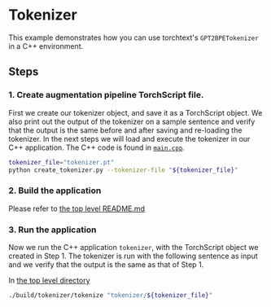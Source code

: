 # Tokenizer

This example demonstrates how you can use torchtext's `GPT2BPETokenizer` in a C++ environment.

## Steps

### 1. Create augmentation pipeline TorchScript file.

First we create our tokenizer object, and save it as a TorchScript object. We also print out the output of the tokenizer
on a sample sentence and verify that the output is the same before and after saving and re-loading the tokenizer. In the
next steps we will load and execute the tokenizer in our C++ application. The C++ code is found in
[`main.cpp`](./main.cpp).

```bash
tokenizer_file="tokenizer.pt"
python create_tokenizer.py --tokenizer-file "${tokenizer_file}"
```

### 2. Build the application

Please refer to [the top level README.md](../README.md)

### 3. Run the application

Now we run the C++ application `tokenizer`, with the TorchScript object we created in Step 1. The tokenizer is run with
the following sentence as input and we verify that the output is the same as that of Step 1.

In [the top level directory](../)

```bash
./build/tokenizer/tokenize "tokenizer/${tokenizer_file}"
```
